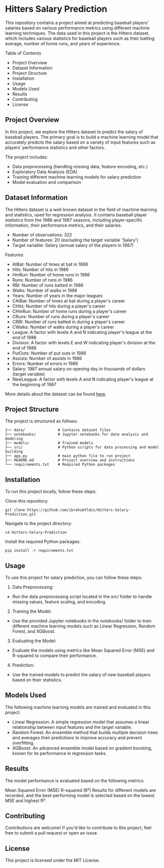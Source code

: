 # Hitters Salary Prediction
This repository contains a project aimed at predicting baseball players' salaries based on various performance metrics using different machine learning techniques. The data used in this project is the Hitters dataset, which includes various statistics for baseball players such as their batting average, number of home runs, and years of experience.

Table of Contents
- Project Overview
- Dataset Information
- Project Structure
- Installation
- Usage
- Models Used
- Results
- Contributing
- License

## Project Overview
In this project, we explore the Hitters dataset to predict the salary of baseball players. The primary goal is to build a machine learning model that accurately predicts the salary based on a variety of input features such as players' performance statistics and other factors.

The project includes:

- Data preprocessing (handling missing data, feature encoding, etc.)
- Exploratory Data Analysis (EDA)
- Training different machine learning models for salary prediction
- Model evaluation and comparison

## Dataset Information
The Hitters dataset is a well-known dataset in the field of machine learning and statistics, used for regression analysis. It contains baseball player statistics from the 1986 and 1987 seasons, including player-specific information, their performance metrics, and their salaries.

- Number of observations: 322
- Number of features: 20 (excluding the target variable 'Salary')
- Target variable: Salary (annual salary of the players in 1987)

Features:
- AtBat: Number of times at bat in 1986
- Hits: Number of hits in 1986
- HmRun: Number of home runs in 1986
- Runs: Number of runs in 1986
- RBI: Number of runs batted in 1986
- Walks: Number of walks in 1986
- Years: Number of years in the major leagues
- CAtBat: Number of times at bat during a player's career
- CHits: Number of hits during a player's career
- CHmRun: Number of home runs during a player's career
- CRuns: Number of runs during a player's career
- CRBI: Number of runs batted in during a player's career
- CWalks: Number of walks during a player's career
- League: A factor with levels A and N indicating player's league at the end of 1986
- Division: A factor with levels E and W indicating player's division at the end of 1986
- PutOuts: Number of put outs in 1986
- Assists: Number of assists in 1986
- Errors: Number of errors in 1986
- Salary: 1987 annual salary on opening day in thousands of dollars (target variable)
- NewLeague: A factor with levels A and N indicating player's league at the beginning of 1987

More details about the dataset can be found [here](https://islp.readthedocs.io/en/latest/datasets/Hitters.html).

## Project Structure
The project is structured as follows:
```
├── data/               # Contains dataset files
├── notebooks/          # Jupyter notebooks for data analysis and modeling
├── models/             # Trained models
├── src/                # Python scripts for data processing and model building
├── app.py              # main python file to run project
├── README.md           # Project overview and instructions
└── requirements.txt    # Required Python packages
```

## Installation
To run this project locally, follow these steps:

Clone this repository:
```
git clone https://github.com/ibrahimYldzz/Hitters-Salary-Prediction.git
```
Navigate to the project directory:
```
cd Hitters-Salary-Prediction
```
Install the required Python packages:
```
pip install -r requirements.txt
```

## Usage
To use this project for salary prediction, you can follow these steps:

1. Data Preprocessing:
- Run the data preprocessing script located in the src/ folder to handle missing values, feature scaling, and encoding.

2. Training the Model:
- Use the provided Jupyter notebooks in the notebooks/ folder to train different machine learning models such as Linear Regression, Random Forest, and XGBoost.

3. Evaluating the Model:
- Evaluate the models using metrics like Mean Squared Error (MSE) and R-squared to compare their performance.

4. Prediction:
- Use the trained models to predict the salary of new baseball players based on their statistics.

## Models Used
The following machine learning models are trained and evaluated in this project:

- Linear Regression: A simple regression model that assumes a linear relationship between input features and the target variable.
- Random Forest: An ensemble method that builds multiple decision trees and averages their predictions to improve accuracy and prevent overfitting.
- XGBoost: An advanced ensemble model based on gradient boosting, known for its performance in regression tasks.

## Results
The model performance is evaluated based on the following metrics:

Mean Squared Error (MSE)
R-squared (R²)
Results for different models are recorded, and the best-performing model is selected based on the lowest MSE and highest R².

## Contributing
Contributions are welcome! If you'd like to contribute to this project, feel free to submit a pull request or open an issue.

## License
This project is licensed under the MIT License.

